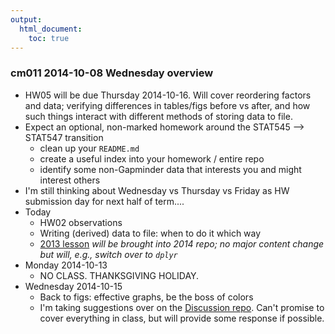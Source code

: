 ```yaml
---
output:
  html_document:
    toc: true
---
```


### cm011 2014-10-08 Wednesday overview

  * HW05 will be due Thursday 2014-10-16. Will cover reordering factors and data; verifying differences in tables/figs before vs after, and how such things interact with different methods of storing data to file.
  * Expect an optional, non-marked homework around the STAT545 --> STAT547 transition
    - clean up your `README.md`
    - create a useful index into your homework / entire repo
    - identify some non-Gapminder data that interests you and might interest others
  * I'm still thinking about Wednesday vs Thursday vs Friday as HW submission day for next half of term....
  * Today
    - HW02 observations
    - Writing (derived) data to file: when to do it which way
    - [2013 lesson](http://www.stat.ubc.ca/~jenny/STAT545A/block05_getNumbersOut.html) *will be brought into 2014 repo; no major content change but will, e.g., switch over to `dplyr`*
  * Monday 2014-10-13
    - NO CLASS. THANKSGIVING HOLIDAY.
  * Wednesday 2014-10-15 
    - Back to figs: effective graphs, be the boss of colors
    - I'm taking suggestions over on the [Discussion repo](https://github.com/STAT545-UBC/Discussion/issues/36). Can't promise to cover everything in class, but will provide some response if possible.
